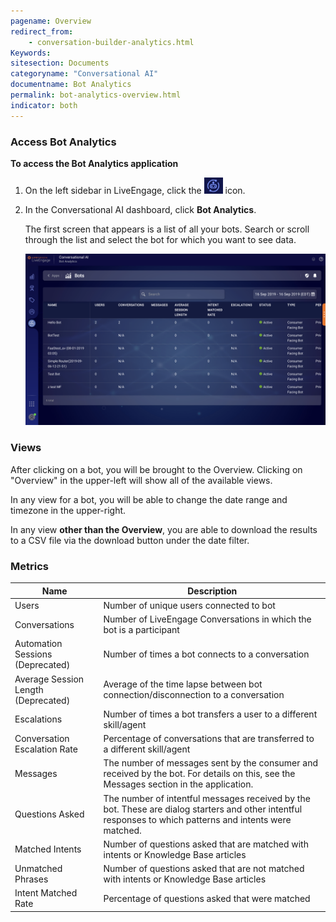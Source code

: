 ```yaml
---
pagename: Overview
redirect_from:
    - conversation-builder-analytics.html
Keywords:
sitesection: Documents
categoryname: "Conversational AI"
documentname: Bot Analytics
permalink: bot-analytics-overview.html
indicator: both
---
```


### Access Bot Analytics

**To access the Bot Analytics application**

1. On the left sidebar in LiveEngage, click the <img style="width:30px" src="img/ConvoBuilder/icon_cb.png"> icon.
2. In the Conversational AI dashboard, click **Bot Analytics**.

    The first screen that appears is a list of all your bots. Search or scroll through the list and select the bot for which you want to see data.

    <img style="width:750px" src="img/beaut_ba_1.png">

### Views

After clicking on a bot, you will be brought to the Overview. Clicking on "Overview" in the upper-left will show all of the available views.

In any view for a bot, you will be able to change the date range and timezone in the upper-right.

In any view **other than the Overview**, you are able to download the results to a CSV file via the download button under the date filter.

<!--
#### Intents View

Info about how to improve bots, what certain things mean to performance.

#### Custom Events View

What are custom events? [Here](conversation-builder-conversation-builder-scripting-functions.html#log-custom-event)
-->
### Metrics

| Name | Description |
| --- | --- |
| Users | Number of unique users connected to bot |
| Conversations | Number of LiveEngage Conversations in which the bot is a participant |
| Automation Sessions (Deprecated) | Number of times a bot connects to a conversation |
| Average Session Length (Deprecated) | Average of the time lapse between bot connection/disconnection to a conversation |
| Escalations | Number of times a bot transfers a user to a different skill/agent |
| Conversation Escalation Rate | Percentage of conversations that are transferred to a different skill/agent |
| Messages | The number of messages sent by the consumer and received by the bot. For details on this, see the Messages section in the application. |
| Questions Asked | The number of intentful messages received by the bot. These are dialog starters and other intentful responses to which patterns and intents were matched. | 
| Matched Intents | Number of questions asked that are matched with intents or Knowledge Base articles |
| Unmatched Phrases | Number of questions asked that are not matched with intents or Knowledge Base articles |
| Intent Matched Rate | Percentage of questions asked that were matched | 
